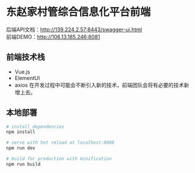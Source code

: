 # 东赵家村管综合信息化平台前端
后端API文档：http://139.224.2.57:8443/swagger-ui.html  
前端DEMO：http://106.13.185.246:8081
## 前端技术栈
* Vue.js
* ElementUI
* axios
在开发过程中可能会不断引入新的技术，前端团队会将有必要的技术新增上去。
## 本地部署
``` bash
# install dependencies
npm install

# serve with hot reload at localhost:8080
npm run dev

# build for production with minification
npm run build
```


